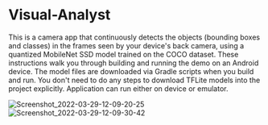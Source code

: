 # Visual-Analyst
This is a camera app that continuously detects the objects (bounding boxes and classes) in the frames seen by your device's back camera, using a quantized MobileNet SSD model trained on the COCO dataset. These instructions walk you through building and running the demo on an Android device.  The model files are downloaded via Gradle scripts when you build and run. You don't need to do any steps to download TFLite models into the project explicitly.  Application can run either on device or emulator.

![Screenshot_2022-03-29-12-09-20-25](https://user-images.githubusercontent.com/48547204/160561744-4b7b3d30-b282-4057-84e3-dd65d2372340.jpg)    
![Screenshot_2022-03-29-12-09-30-42](https://user-images.githubusercontent.com/48547204/160561753-fbee0954-6e15-4659-a3c0-6664894f8333.jpg)
